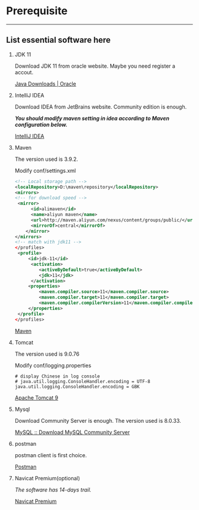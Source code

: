 # Prerequisite

------

## List essential software here

1. JDK 11

   Download JDK 11 from oracle website. Maybe you need register a accout.

   [Java Downloads | Oracle](https://www.oracle.com/java/technologies/downloads/#java11-windows)

2. IntelliJ IDEA

   Download IDEA from JetBrains website. Community edition is enough. 

   ***You should modify maven setting in idea according to Maven configuration below.***

   [IntelliJ IDEA ](https://www.jetbrains.com.cn/idea/download/#section=windows)

3. Maven

   The version used is 3.9.2.

   Modify conf/settings.xml

   ```xml
   <!-- Local storage path -->
   <localRepository>D:\maven\repository</localRepository>  
   <mirrors>
   <!-- for download speed -->
   	<mirror>
         <id>alimaven</id>
         <name>aliyun maven</name>
         <url>http://maven.aliyun.com/nexus/content/groups/public/</url>
         <mirrorOf>central</mirrorOf>
       </mirror>
   </mirrors>
   <!-- match with jdk11 -->
   </profiles>
   	<profile>    
   		<id>jdk-11</id>    
   		 <activation>    
   			<activeByDefault>true</activeByDefault>    
   			<jdk>11</jdk>    
   		 </activation>    
   		<properties>    
   			<maven.compiler.source>11</maven.compiler.source>    
   			<maven.compiler.target>11</maven.compiler.target>    
   			<maven.compiler.compilerVersion>11</maven.compiler.compilerVersion>    
   		</properties>    
   	</profile>
   </profiles>
   ```

   [Maven](https://maven.apache.org/download.cgi)

4. Tomcat

   The version used is  9.0.76

   Modify  conf/logging.properties

   ```properties
   # display Chinese in log console
   # java.util.logging.ConsoleHandler.encoding = UTF-8
   java.util.logging.ConsoleHandler.encoding = GBK
   ```

   [Apache Tomcat 9](https://tomcat.apache.org/download-90.cgi)

5. Mysql

   Download Community Server is enough. The version used is 8.0.33.

   [MySQL :: Download MySQL Community Server](https://dev.mysql.com/downloads/mysql/)

6. postman

   postman client is first choice. 

   [Postman](https://www.postman.com/downloads/)

7. Navicat Premium(optional)

   *The software has 14-days trail.*

   [Navicat Premium](https://www.navicat.com/en/download/navicat-premium)

   

   

